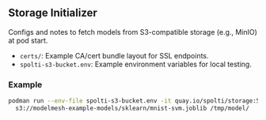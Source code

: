 ## Storage Initializer

Configs and notes to fetch models from S3-compatible storage (e.g., MinIO) at pod start.

- `certs/`: Example CA/cert bundle layout for SSL endpoints.
- `spolti-s3-bucket.env`: Example environment variables for local testing.

### Example

```bash
podman run --env-file spolti-s3-bucket.env -it quay.io/spolti/storage:5 \
  s3://modelmesh-example-models/sklearn/mnist-svm.joblib /tmp/model/
```


